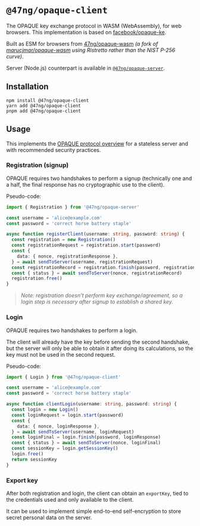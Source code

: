 # `@47ng/opaque-client`

The OPAQUE key exchange protocol in WASM (WebAssembly), for web browsers.
This implementation is based on [facebook/opaque-ke](https://github.com/facebook/opaque-ke).

Built as ESM for browsers from [47ng/opaque-wasm](https://github.com/47ng/opaque-wasm/tree/fork/47ng-opaque/do-not-merge-to-upstream)
_(a fork of [marucjmar/opaque-wasm](https://github.com/marucjmar/opaque-wasm) using Ristretto rather than the NIST P-256 curve)_.

Server (Node.js) counterpart is available in [`@47ng/opaque-server`](https://npmjs.com/package/@47ng/opaque-server).

## Installation

```
npm install @47ng/opaque-client
yarn add @47ng/opaque-client
pnpm add @47ng/opaque-client
```

## Usage

This implements the [OPAQUE protocol overview](https://github.com/47ng/opaque/blob/main/docs/opaque-protocol-overview.md)
for a stateless server and with recommended security practices.

### Registration (signup)

OPAQUE requires two handshakes to perform a signup (technically one and a half,
the final response has no cryptographic use to the client).

Pseudo-code:

```ts
import { Registration } from '@47ng/opaque-server'

const username = 'alice@example.com'
const password = 'correct horse battery staple'

async function registerClient(username: string, password: string) {
  const registration = new Registration()
  const registrationRequest = registration.start(password)
  const {
    data: { nonce, registrationResponse },
  } = await sendToServer(username, registrationRequest)
  const registrationRecord = registration.finish(password, registrationResponse)
  const { status } = await sendToServer(nonce, registrationRecord)
  registration.free()
}
```

> _Note: registration doesn't perform key exchange/agreement,
> so a login step is necessary after signup to establish a shared key._

### Login

OPAQUE requires two handshakes to perform a login.

The client will already have the key before sending the second handshake, but
the server will only be able to obtain it after doing its calculations, so
the key must not be used in the second request.

Pseudo-code:

```ts
import { Login } from '@47ng/opaque-client'

const username = 'alice@example.com'
const password = 'correct horse battery staple'

async function clientLogin(username: string, password: string) {
  const login = new Login()
  const loginRequest = login.start(password)
  const {
    data: { nonce, loginResponse },
  } = await sendToServer(username, loginRequest)
  const loginFinal = login.finish(password, loginResponse)
  const { status } = await sendToServer(nonce, loginFinal)
  const sessionKey = login.getSessionKey()
  login.free()
  return sessionKey
}
```

### Export key

After both registration and login, the client can obtain an `exportKey`,
tied to the credentials used and only available to the client.

It can be used to implement simple end-to-end self-encryption to store secret
personal data on the server.
